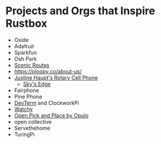 # Projects and Orgs that Inspire Rustbox

* Oxide
* Adafruit
* Sparkfun
* Osh Park
* [Scenic Routes](https://www.scenicroutessf.com/)
* https://ploopy.co/about-us/
* [Justine Haupt's Rotary Cell Phone](https://justine-haupt.com/rotarycellphone/)
  * [Sky's Edge](https://www.skysedge.com/philosophy/index.html)
* Fairphone
* Pine Phone
* [DevTerm](https://www.clockworkpi.com/devterm) and ClockworkPi
* [Watchy](https://watchy.sqfmi.com/)
* [Open Pick and Place by Opulo](https://www.youtube.com/@stephen_hawes)
* open collective
* Servethehome
* TuringPi
